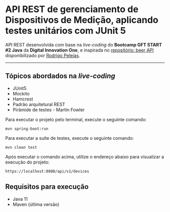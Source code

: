 # API REST de gerenciamento de Dispositivos de Medição, aplicando testes unitários com JUnit 5

API REST desenvolvida com base na _live-coding_ do **Bootcamp GFT START #2 Java** da **Digital Innovation One**, e inspirada no [repositório: beer API](https://github.com/rpeleias/beer_api_digital_innovation_one) disponibilizado por [Rodrigo Peleias](https://github.com/rpeleias).<br>

---
## Tópicos abordados na *live-coding*
* JUnit5
* Mockito
* Hamcrest
* Padrão arquitetural REST
* Pirâmide de testes - Martin Fowler

Para executar o projeto pelo terminal, execute o seguinte comando:

```
mvn spring-boot:run
```
Para executar a suíte de testes, execute o seguinte comando:

```
mvn clean test
```
Após executar o comando acima, utilize o endereço abaixo para visualizar a execução do projeto:

```
https://localhost:8080/api/v1/devices
```
## Requisitos para execução
* Java 11
* Maven (última versão)